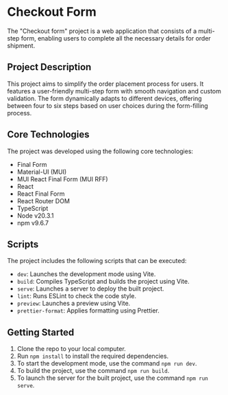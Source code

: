 # Checkout Form

The "Checkout form" project is a web application that consists of a multi-step form, enabling users to complete all the necessary details for order shipment.

## Project Description

This project aims to simplify the order placement process for users. It features a user-friendly multi-step form with smooth navigation and custom validation. The form dynamically adapts to different devices, offering between four to six steps based on user choices during the form-filling process.

## Core Technologies

The project was developed using the following core technologies:

- Final Form
- Material-UI (MUI)
- MUI React Final Form (MUI RFF)
- React
- React Final Form
- React Router DOM
- TypeScript
- Node v20.3.1
- npm v9.6.7

## Scripts

The project includes the following scripts that can be executed:

- `dev`: Launches the development mode using Vite.
- `build`: Compiles TypeScript and builds the project using Vite.
- `serve`: Launches a server to deploy the built project.
- `lint`: Runs ESLint to check the code style.
- `preview`: Launches a preview using Vite.
- `prettier-format`: Applies formatting using Prettier.

## Getting Started

1. Clone the repo to your local computer.
2. Run `npm install` to install the required dependencies.
3. To start the development mode, use the command `npm run dev`.
4. To build the project, use the command `npm run build`.
5. To launch the server for the built project, use the command `npm run serve`.

